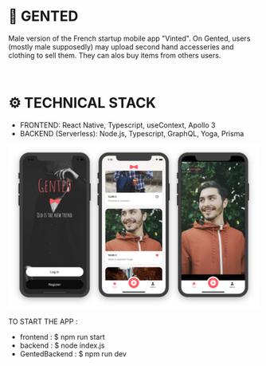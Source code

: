 # 🚀 GENTED

<p>Male version of the French startup mobile app "Vinted".
On Gented, users (mostly male supposedly) may upload second hand accesseries and clothing to sell them.
They can alos buy items from others users.</p>

<br/>
<h1>⚙️ TECHNICAL STACK</h1>
<ul>
  <li>FRONTEND: React Native, Typescript, useContext, Apollo 3</li>
  <li>BACKEND (Serverless): Node.js, Typescript, GraphQL, Yoga, Prisma</li>
</ul>



![alt text](https://raw.githubusercontent.com/vihong/vihong/main/previewGentedMobilesOnly.png)

TO START THE APP : 
<ul><li>frontend : $ npm run start</li>

<li>backend : $ node index.js</li>
<li>GentedBackend : $ npm run dev</li>
</ul>
